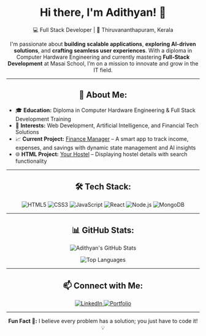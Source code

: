<h1 align="center">Hi there, I'm Adithyan! 👋</h1>

<p align="center">
  💻 Full Stack Developer | 📍 Thiruvananthapuram, Kerala
</p>

<p align="center">
  I'm passionate about <b>building scalable applications</b>, <b>exploring AI-driven solutions</b>, and <b>crafting seamless user experiences</b>.  
  With a diploma in Computer Hardware Engineering and currently mastering <b>Full-Stack Development</b> at Masai School, I’m on a mission to innovate and grow in the IT field.
</p>

---

<h2 align="center">🚀 About Me:</h2>

<ul>
  <li>🎓 <b>Education:</b> Diploma in Computer Hardware Engineering & Full Stack Development Training</li>
  <li>🌟 <b>Interests:</b> Web Development, Artificial Intelligence, and Financial Tech Solutions</li>
  <li>📈 <b>Current Project:</b> <a href="#">Finance Manager</a> – A smart app to track income, expenses, and savings with dynamic state management and AI insights</li>
  <li>🌐 <b>HTML Project:</b> <a href="#">Your Hostel</a> – Displaying hostel details with search functionality</li>
</ul>

---

<h2 align="center">🛠️ Tech Stack:</h2>

<p align="center">
  <img src="https://img.shields.io/badge/HTML5-%23E34F26.svg?style=flat&logo=html5&logoColor=white" alt="HTML5" />
  <img src="https://img.shields.io/badge/CSS3-%231572B6.svg?style=flat&logo=css3&logoColor=white" alt="CSS3" />
  <img src="https://img.shields.io/badge/JavaScript-%23F7DF1E.svg?style=flat&logo=javascript&logoColor=black" alt="JavaScript" />
  <img src="https://img.shields.io/badge/React-%2361DAFB.svg?style=flat&logo=react&logoColor=black" alt="React" />
  <img src="https://img.shields.io/badge/Node.js-%23339933.svg?style=flat&logo=node.js&logoColor=white" alt="Node.js" />
  <img src="https://img.shields.io/badge/MongoDB-%2347A248.svg?style=flat&logo=mongodb&logoColor=white" alt="MongoDB" />
</p>

---

<h2 align="center">📊 GitHub Stats:</h2>

<p align="center">
  <img src="https://github-readme-stats.vercel.app/api?username=Aadithyanas&show_icons=true&theme=radical" alt="Adithyan's GitHub Stats" />
</p>
<p align="center">
  <img src="https://github-readme-stats.vercel.app/api/top-langs/?username=Aadithyanas&layout=compact&theme=radical" alt="Top Languages" />
</p>

---

<h2 align="center">📫 Connect with Me:</h2>

<p align="center">
  <a href="https://www.linkedin.com/in/aadithyanas/">
    <img src="https://img.shields.io/badge/LinkedIn-%230077B5.svg?style=flat&logo=linkedin&logoColor=white" alt="LinkedIn" />
  </a>
  <a href="https://adithyan-vr.dev/">
    <img src="https://img.shields.io/badge/Portfolio-%23000000.svg?style=flat&logo=firefox&logoColor=white" alt="Portfolio" />
  </a>
</p>

---

<p align="center">
  <b>Fun Fact 🧠:</b> I believe every problem has a solution; you just have to code it! 💡
</p>
